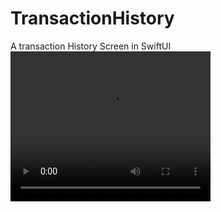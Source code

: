 # TransactionHistory
A transaction History Screen in SwiftUI
<video width="320" height="240" controls>
  <source src="HistoryHome.mp4" type="video/mp4">
</video>
